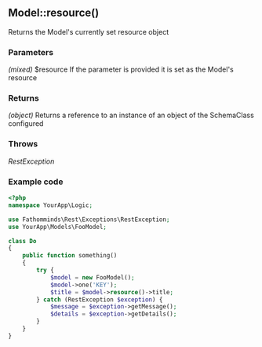 ## Model::resource() ##

Returns the Model's currently set resource object

### Parameters ###

*(mixed)* $resource If the parameter is provided it is set as the Model's resource

### Returns ###

*(object)* Returns a reference to an instance of an object of the SchemaClass configured

### Throws ###

*RestException*

### Example code ###

```php
<?php
namespace YourApp\Logic;

use Fathomminds\Rest\Exceptions\RestException;
use YourApp\Models\FooModel;

class Do
{
    public function something()
    {
        try {
            $model = new FooModel();
            $model->one('KEY');
            $title = $model->resource()->title;
        } catch (RestException $exception) {
            $message = $exception->getMessage();
            $details = $exception->getDetails();
        }
    }
}

```
